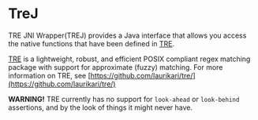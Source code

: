 # TreJ

TRE JNI Wrapper(TREJ) provides a Java interface that allows you access the native functions that have been defined in [TRE](https://github.com/laurikari/tre/).

[TRE](https://github.com/laurikari/tre/) is a lightweight, robust, and efficient POSIX compliant regex matching package with support for approximate (fuzzy) matching. For more information on TRE, see [https://github.com/laurikari/tre/](https://github.com/laurikari/tre/)

**WARNING!** TRE currently has no support for `look-ahead` or `look-behind` assertions, and by the look of things it might never have.
